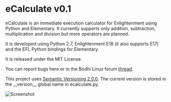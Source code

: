 eCalculate v0.1
=================

eCalculate is an immediate execution calculator for Enlightenment using Python and Elementary. It currently supports only addition, subtraction, multiplication and division but more operators are planned.

It is developed using Python 2.7, Enlightenment E18 (it also supports E17) and the EFL Python bindings for Elementary.

It is released under the MIT License.

You can report bugs here or in the Bodhi Linux forum [thread](http://forums.bodhilinux.com/index.php?/topic/9723-ecalculate/).

This project uses [Semantic Versioning 2.0.0](http://semver.org). The current version is stored in the &#95;&#95;version&#95;&#95; global name in ecalculate.py.

![Screenshot](https://raw2.github.com/pyfisch/ecalculate/master/docs/screenshot.png)

